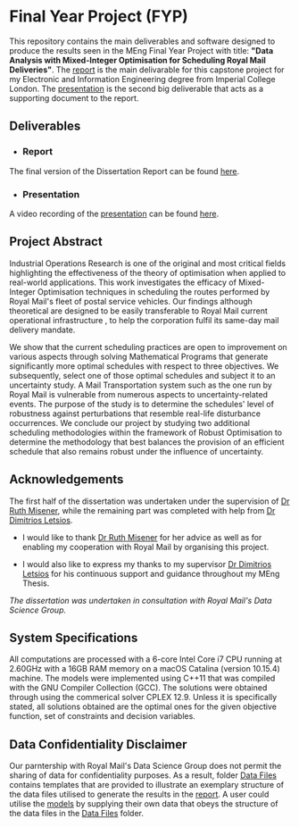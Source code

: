 # Final Year Project (FYP)

This repository contains the main deliverables and software designed to produce the results seen in the MEng Final Year Project with title: **"Data Analysis with Mixed-Integer Optimisation for Scheduling Royal Mail Deliveries"**. The [report](Report/final_report.pdf) is the main delivarable for this capstone project for my Electronic and Information Engineering degree from Imperial College London. The [presentation](Presentation/slides_pdf.pdf) is the second big deliverable that acts as a supporting document to the report.

## Deliverables 
- ### Report
The final version of the Dissertation Report can be found [here](Report/final_report.pdf).

- ### Presentation
A video recording of the [presentation](Presentation/slides_pdf.pdf) can be found [here](https://drive.google.com/file/d/1nsZAzNGbp6vyK989YXSHSLXST2vk3n8o/view?usp=sharing).

## Project Abstract
Industrial Operations Research is one of the original and most critical fields highlighting the effectiveness of the theory of optimisation when applied to real-world applications. This work investigates the efficacy of Mixed-Integer Optimisation techniques in scheduling the routes performed by Royal Mail's fleet of postal service vehicles. Our findings although theoretical are designed to be easily transferable to Royal Mail current operational infrastructure , to help the corporation fulfil its same-day mail delivery mandate. 

We show that the current scheduling practices are open to improvement on various aspects through solving Mathematical Programs that generate significantly more optimal schedules with respect to three objectives. We subsequently, select one of those optimal schedules and subject it to an uncertainty study. A Mail Transportation system such as the one run by Royal Mail is vulnerable from numerous aspects to uncertainty-related events. The purpose of the study is to determine the schedules' level of robustness against perturbations that resemble real-life disturbance occurrences. We conclude our project by studying two additional scheduling methodologies within the framework of Robust Optimisation to determine the methodology that best balances the provision of an efficient schedule that also remains robust under the influence of uncertainty.

## Acknowledgements
The first half of the dissertation was undertaken under the supervision of [Dr Ruth Misener](https://github.com/rmisener), while the remaining part was completed with help from [Dr Dimitrios Letsios](https://github.com/dimletsios).

 - I would like to thank [Dr Ruth Misener](https://github.com/rmisener) for her advice as well as for enabling my cooperation with Royal Mail by organising this project. 

 - I would also like to express my thanks to my supervisor [Dr Dimitrios Letsios](https://github.com/dimletsios) for his continuous support and guidance throughout my MEng Thesis.

*The dissertation was undertaken in consultation with Royal Mail's Data Science Group.*

## System Specifications
All computations are processed with a 6-core Intel Core i7 CPU running at 2.60GHz with a 16GB RAM memory on a macOS Catalina (version 10.15.4) machine. The models were implemented using C++11 that was compiled with the GNU Compiler Collection (GCC). The solutions were obtained through using the commerical solver CPLEX 12.9. Unless it is specifically stated, all solutions obtained are the optimal ones for the given objective function, set of constraints and decision variables.   

## Data Confidentiality Disclaimer
Our parntership with Royal Mail's Data Science Group does not permit the sharing of data for confidentiality purposes. As a result, folder [Data Files](Software/Data_Files_Example) contains templates that are provided to illustrate an exemplary structure of the data files utilised to generate the results in the [report](Report/final_report.pdf). A user could utilise the [models](Software/Models) by supplying their own data that obeys the structure of the data files in the [Data Files](Software/Data_Files_Example) folder.

